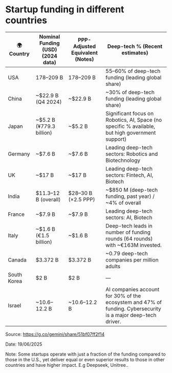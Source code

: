 # Startup funding in different countries

| 🌍 Country | Nominal Funding (USD) (2024 data) | PPP-Adjusted Equivalent (Notes) | Deep-tech % (Recent estimates) |
|---|---|---|---|
| USA | $178–$209 B | $178–$209 B | 55–60% of deep-tech funding (leading global share) |
| China | ~$22.9 B (Q4 2024) | ~$22.9 B | ~30% of deep-tech funding (leading global share) |
| Japan | ~$5.2 B (¥779.3 billion) | ~$5.2 B | Significant focus on Robotics, AI, Space (no specific % available, but high government support) |
| Germany | ~$7.6 B | ~$7.6 B | Leading deep-tech sectors: Robotics and Biotechnology |
| UK | ~$17 B | ~$17 B | Leading deep-tech sectors: Fintech, AI, Biotech |
| India | $11.3–12 B (overall) | $28–30 B (×2.5 PPP) | ~$850 M (deep-tech funding, past year) / ~4% of overall |
| France | ~$7.9 B | ~$7.9 B | Leading deep-tech sectors: AI, Biotech |
| Italy | ~$1.6 B (€1.5 billion) | ~$1.6 B | Deep-tech leads in number of funding rounds (64 rounds) with ~€163M invested. |
| Canada | $3.372 B | $3.372 B | ~0.79 deep-tech companies per million adults |
| South Korea | $2 B | $2 B | — |
| Israel | ~$10.6–$12.2 B | ~$10.6–$12.2 B | AI companies account for 30% of the ecosystem and 47% of funding. Cybersecurity is a major deep-tech driver. |

Source: https://g.co/gemini/share/51bf07ff2f14

Date: 19/06/2025

Note: Some startups operate with just a fraction of the funding compared to those in the U.S., yet deliver equal or even superior results to those in other countries and have higher impact.
E.g Deepseek, Unitree..
